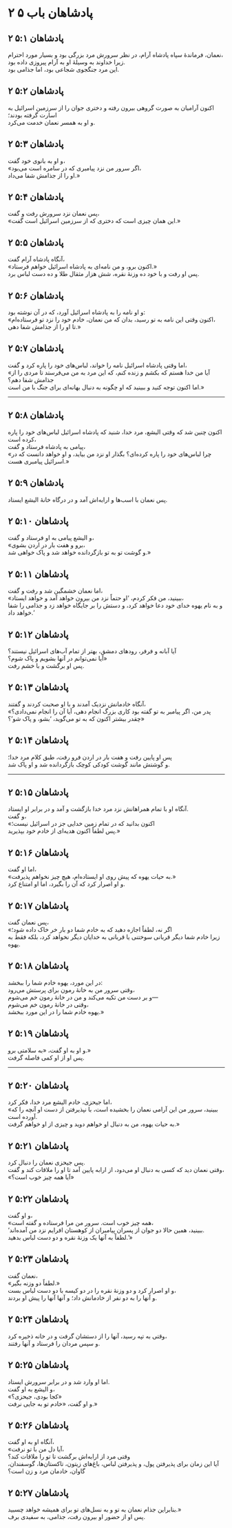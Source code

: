 # ۲ پادشاهان باب ۵

## ۲ پادشاهان ۵:۱

نعمان، فرماندهٔ سپاه پادشاه آرام، در نظر سرورش مرد بزرگی بود و بسیار مورد احترام،  
زیرا خداوند به وسیلهٔ او به آرام پیروزی داده بود.  
این مرد جنگجوی شجاعی بود، اما جذامی بود.

## ۲ پادشاهان ۵:۲

اکنون آرامیان به صورت گروهی بیرون رفته و دختری جوان را از سرزمین اسرائیل به اسارت گرفته بودند؛  
و او به همسر نعمان خدمت می‌کرد.

## ۲ پادشاهان ۵:۳

و او به بانوی خود گفت،  
«اگر سرور من نزد پیامبری که در سامره است می‌بود،  
او را از جذامش شفا می‌داد.»

## ۲ پادشاهان ۵:۴

پس نعمان نزد سرورش رفت و گفت،  
«این همان چیزی است که دختری که از سرزمین اسرائیل است گفت.»

## ۲ پادشاهان ۵:۵

آنگاه پادشاه آرام گفت،  
«اکنون برو، و من نامه‌ای به پادشاه اسرائیل خواهم فرستاد.»  
پس او رفت و با خود ده وزنهٔ نقره، شش هزار مثقال طلا و ده دست لباس برد.

## ۲ پادشاهان ۵:۶

و او نامه را به پادشاه اسرائیل آورد، که در آن نوشته بود:  
«اکنون وقتی این نامه به تو رسید، بدان که من نعمان، خادم خود را نزد تو فرستاده‌ام،  
تا او را از جذامش شفا دهی.»

## ۲ پادشاهان ۵:۷

اما وقتی پادشاه اسرائیل نامه را خواند، لباس‌های خود را پاره کرد و گفت،  
«آیا من خدا هستم که بکشم و زنده کنم، که این مرد به من می‌فرستد تا مردی را از جذامش شفا دهم؟  
اما اکنون توجه کنید و ببینید که او چگونه به دنبال بهانه‌ای برای جنگ با من است.»

---

## ۲ پادشاهان ۵:۸

اکنون چنین شد که وقتی الیشع، مرد خدا، شنید که پادشاه اسرائیل لباس‌های خود را پاره کرده است،  
پیامی به پادشاه فرستاد و گفت،  
«چرا لباس‌های خود را پاره کرده‌ای؟ بگذار او نزد من بیاید، و او خواهد دانست که در اسرائیل پیامبری هست.»

## ۲ پادشاهان ۵:۹

پس نعمان با اسب‌ها و ارابه‌اش آمد و در درگاه خانهٔ الیشع ایستاد.

## ۲ پادشاهان ۵:۱۰

و الیشع پیامی به او فرستاد و گفت،  
«برو و هفت بار در اردن بشوی،  
و گوشت تو به تو بازگردانده خواهد شد و پاک خواهی شد.»

## ۲ پادشاهان ۵:۱۱

اما نعمان خشمگین شد و رفت و گفت،  
«ببینید، من فکر کردم، ‘او حتماً نزد من بیرون خواهد آمد و خواهد ایستاد،  
و به نام یهوه خدای خود دعا خواهد کرد، و دستش را بر جایگاه خواهد زد و جذامی را شفا خواهد داد.’

## ۲ پادشاهان ۵:۱۲

آیا آبانه و فرفر، رودهای دمشق، بهتر از تمام آب‌های اسرائیل نیستند؟  
آیا نمی‌توانم در آنها بشویم و پاک شوم؟»  
پس او برگشت و با خشم رفت.

## ۲ پادشاهان ۵:۱۳

آنگاه خادمانش نزدیک آمدند و با او صحبت کردند و گفتند،  
«پدر من، اگر پیامبر به تو گفته بود کاری بزرگ انجام دهی، آیا آن را انجام نمی‌دادی؟  
چقدر بیشتر اکنون که به تو می‌گوید، ‘بشو، و پاک شو’؟»

## ۲ پادشاهان ۵:۱۴

پس او پایین رفت و هفت بار در اردن فرو رفت، طبق کلام مرد خدا؛  
و گوشتش مانند گوشت کودکی کوچک بازگردانده شد و او پاک شد.

---

## ۲ پادشاهان ۵:۱۵

آنگاه او با تمام همراهانش نزد مرد خدا بازگشت و آمد و در برابر او ایستاد.  
و گفت،  
«اکنون بدانید که در تمام زمین خدایی جز در اسرائیل نیست؛  
پس لطفاً اکنون هدیه‌ای از خادم خود بپذیرید.»

## ۲ پادشاهان ۵:۱۶

اما او گفت،  
«به حیات یهوه که پیش روی او ایستاده‌ام، هیچ چیز نخواهم پذیرفت.»  
و او اصرار کرد که آن را بگیرد، اما او امتناع کرد.

## ۲ پادشاهان ۵:۱۷

پس نعمان گفت،  
«اگر نه، لطفاً اجازه دهید که به خادم شما دو بار خر خاک داده شود؛  
زیرا خادم شما دیگر قربانی سوختنی یا قربانی به خدایان دیگر نخواهد کرد، بلکه فقط به یهوه.

## ۲ پادشاهان ۵:۱۸

در این مورد، یهوه خادم شما را ببخشد:  
وقتی سرور من به خانهٔ رمون برای پرستش می‌رود،  
و بر دست من تکیه می‌کند و من در خانهٔ رمون خم می‌شوم—  
وقتی در خانهٔ رمون خم می‌شوم،  
یهوه خادم شما را در این مورد ببخشد.»

## ۲ پادشاهان ۵:۱۹

و او به او گفت، «به سلامتی برو.»  
پس او از او کمی فاصله گرفت.

---

## ۲ پادشاهان ۵:۲۰

اما جیحزی، خادم الیشع مرد خدا، فکر کرد،  
«ببینید، سرور من این آرامی نعمان را بخشیده است، با نپذیرفتن از دست او آنچه را که آورده است.  
به حیات یهوه، من به دنبال او خواهم دوید و چیزی از او خواهم گرفت.»

## ۲ پادشاهان ۵:۲۱

پس جیحزی نعمان را دنبال کرد.  
وقتی نعمان دید که کسی به دنبال او می‌دود، از ارابه پایین آمد تا او را ملاقات کند و گفت،  
«آیا همه چیز خوب است؟»

## ۲ پادشاهان ۵:۲۲

و او گفت،  
«همه چیز خوب است. سرور من مرا فرستاده و گفته است،  
‘ببینید، همین حالا دو جوان از پسران پیامبران از کوهستان افرایم نزد من آمده‌اند.  
لطفاً به آنها یک وزنهٔ نقره و دو دست لباس بدهید.’»

## ۲ پادشاهان ۵:۲۳

نعمان گفت،  
«لطفاً دو وزنه بگیر.»  
و او اصرار کرد و دو وزنهٔ نقره را در دو کیسه با دو دست لباس بست،  
و آنها را به دو نفر از خادمانش داد؛ و آنها آنها را پیش او بردند.

## ۲ پادشاهان ۵:۲۴

وقتی به تپه رسید، آنها را از دستشان گرفت و در خانه ذخیره کرد،  
و سپس مردان را فرستاد و آنها رفتند.

## ۲ پادشاهان ۵:۲۵

اما او وارد شد و در برابر سرورش ایستاد.  
و الیشع به او گفت،  
«کجا بودی، جیحزی؟»  
و او گفت، «خادم تو به جایی نرفت.»

## ۲ پادشاهان ۵:۲۶

آنگاه او به او گفت،  
«آیا دل من با تو نرفت،  
وقتی مرد از ارابه‌اش برگشت تا تو را ملاقات کند؟  
آیا این زمان برای پذیرفتن پول، و پذیرفتن لباس، باغ‌های زیتون، تاکستان‌ها، گوسفندان، گاوان، خادمان مرد و زن است؟

## ۲ پادشاهان ۵:۲۷

بنابراین جذام نعمان به تو و به نسل‌های تو برای همیشه خواهد چسبید.»  
پس او از حضور او بیرون رفت، جذامی، به سفیدی برف.

